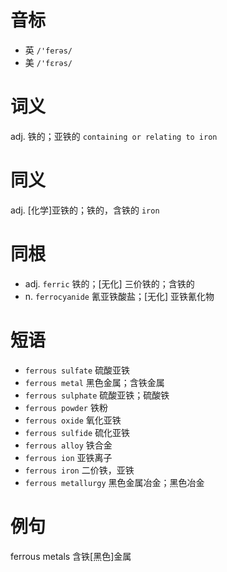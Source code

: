 # 音标

- 英 `/'ferəs/`
- 美 `/'fɛrəs/`

# 词义

adj. 铁的；亚铁的
`containing or relating to iron`

# 同义

adj. [化学]亚铁的；铁的，含铁的
`iron`

# 同根

- adj. `ferric` 铁的；[无化] 三价铁的；含铁的
- n. `ferrocyanide` 氰亚铁酸盐；[无化] 亚铁氰化物

# 短语

- `ferrous sulfate` 硫酸亚铁
- `ferrous metal` 黑色金属；含铁金属
- `ferrous sulphate` 硫酸亚铁；硫酸铁
- `ferrous powder` 铁粉
- `ferrous oxide` 氧化亚铁
- `ferrous sulfide` 硫化亚铁
- `ferrous alloy` 铁合金
- `ferrous ion` 亚铁离子
- `ferrous iron` 二价铁，亚铁
- `ferrous metallurgy` 黑色金属冶金；黑色冶金

# 例句

ferrous metals
含铁[黑色]金属


